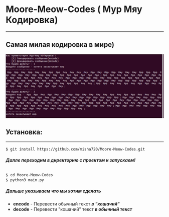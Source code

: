 # Moore-Meow-Codes ( Мур Мяу Кодировка)
---
## Самая милая кодировка в __мире__)
![](https://github.com/misha720/Moore-Meow-Codes/blob/c56232394dc7e9a8e956d1cfde58be5f62127078/img.png)
## __Установка:__
---
```
$ git install https://github.com/misha720/Moore-Meow-Codes.git 
```
##### Далле переходим в директорию с проектом и  запускаем!
##
```
$ cd Moore-Meow-Codes
$ python3 main.py 
```
##### Дальше указываем что мы хотим сделать
* __encode__  -  Перевести обычный текст ___в "кошачий"___ 
* __decode__  -  Перевести "кошачий" текст ___в обычный текст___
